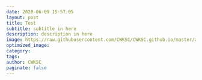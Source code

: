 ```yaml
---
date: 2020-06-09 15:57:05
layout: post
title: Test
subtitle: subtitle in here
description: description in here
image: https://raw.githubusercontent.com/CWKSC/CWKSC.github.io/master/assets/image/testDraw.JPG
optimized_image:
category:
tags:
author: CWKSC
paginate: false
---
```

